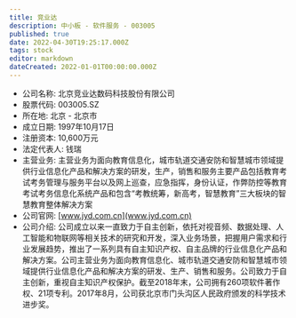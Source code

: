 ```yaml
---
title: 竞业达
description: 中小板 - 软件服务 - 003005
published: true
date: 2022-04-30T19:25:17.000Z
tags: stock
editor: markdown
dateCreated: 2022-01-01T00:00:00.000Z
---
```


- 公司名称: 北京竞业达数码科技股份有限公司
- 股票代码: 003005.SZ
- 所在地: 北京 - 北京市
- 成立日期: 1997年10月17日
- 注册资本: 10,600万元
- 法定代表人: 钱瑞
- 主营业务: 主营业务为面向教育信息化，城市轨道交通安防和智慧城市领域提供行业信息化产品和解决方案的研发，生产，销售和服务主要产品包括教育考试考务管理与服务平台以及网上巡查，应急指挥，身份认证，作弊防控等教育考试考务信息化系统产品和包含“考教统筹，新高考，智慧教育”三大板块的智慧教育整体解决方案
- 公司官网: [www.jyd.com.cn](www.jyd.com.cn)
- 公司介绍: 公司成立以来一直致力于自主创新，依托对视音频、数据处理、人工智能和物联网等相关技术的研究和开发，深入业务场景，把握用户需求和行业发展趋势，推出了一系列具有自主知识产权、自主品牌的行业信息化产品和解决方案。公司主营业务为面向教育信息化、城市轨道交通安防和智慧城市领域提供行业信息化产品和解决方案的研发、生产、销售和服务。公司致力于自主创新，重视自主知识产权保护。截至2018年末，公司拥有260项软件著作权、21项专利。2017年8月，公司获北京市门头沟区人民政府颁发的科学技术进步奖。


